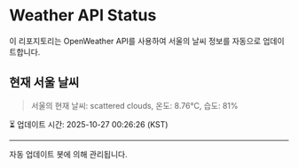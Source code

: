 
# Weather API Status

이 리포지토리는 OpenWeather API를 사용하여 서울의 날씨 정보를 자동으로 업데이트합니다.

## 현재 서울 날씨
> 서울의 현재 날씨: scattered clouds, 온도: 8.76°C, 습도: 81%

⏳ 업데이트 시간: 2025-10-27 00:26:26 (KST)

---
자동 업데이트 봇에 의해 관리됩니다.
